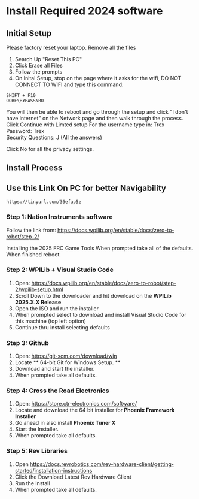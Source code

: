 # Install Required 2024 software

## Initial Setup ##
Please factory reset your laptop. Remove all the files

1) Search Up "Reset This PC"
2) Click Erase all Files
3) Follow the prompts
4) On Inital Setup, stop on the page where it asks for the wifi, DO NOT CONNECT TO WIFI and type this command:
```
SHIFT + F10
OOBE\BYPASSNRO
```
You will then be able to reboot and go through the setup and click "I don't have internet" on the Network page and then walk through the process. <br />
Click Continue with Limted setup
For the username type in: Trex <br />
Password: Trex <br />
Security Questions: J (All the answers)

Click No for all the privacy settings.

## Install Process ##

## Use this Link On PC for better Navigability ##
```
https://tinyurl.com/36efap5z
```
### Step 1: Nation Instruments software ####

Follow the link from:
https://docs.wpilib.org/en/stable/docs/zero-to-robot/step-2/

Installing the 2025 FRC Game Tools
When prompted take all of the defaults.
When finished reboot

### Step 2: WPILib + Visual Studio Code ###

1) Open: https://docs.wpilib.org/en/stable/docs/zero-to-robot/step-2/wpilib-setup.html
2) Scroll Down to the downloader and hit download on the **WPILib 2025.X.X Release**
3) Open the ISO and run the installer
4) When prompted select to download and install Visual Studio Code for this machine (top left option)
4) Continue thru install selecting defaults


### Step 3: Github ###

1) Open: https://git-scm.com/download/win
2) Locate ** 64-bit Git for Windows Setup. **
3) Download and start the installer.
4) When prompted take all defaults.

### Step 4: Cross the Road Electronics ###

1) Open: https://store.ctr-electronics.com/software/
2) Locate and download the 64 bit installer for **Phoenix Framework Installer**
3) Go ahead in also install **Phoenix Tuner X**
4) Start the Installer.
5) When prompted take all defaults.

### Step 5: Rev Libraries ###

1) Open https://docs.revrobotics.com/rev-hardware-client/getting-started/installation-instructions
2) Click the Download Latest Rev Hardware Client
3) Run the install
4) When prompted take all defaults.

